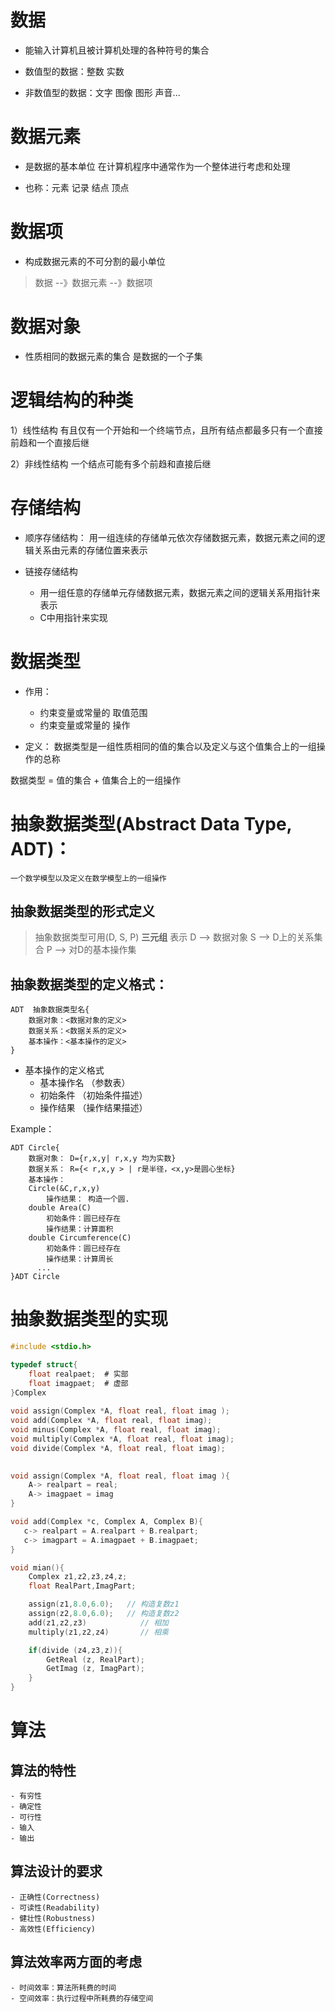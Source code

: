 # 数据
- 能输入计算机且被计算机处理的各种符号的集合

- 数值型的数据：整数 实数
- 非数值型的数据：文字 图像 图形 声音...

# 数据元素
- 是数据的基本单位 在计算机程序中通常作为一个整体进行考虑和处理

- 也称：元素 记录 结点 顶点

# 数据项
- 构成数据元素的不可分割的最小单位


> 数据 --》数据元素 --》数据项

# 数据对象
- 性质相同的数据元素的集合 是数据的一个子集


# 逻辑结构的种类
 
 1）线性结构
    有且仅有一个开始和一个终端节点，且所有结点都最多只有一个直接前趋和一个直接后继

 2）非线性结构
    一个结点可能有多个前趋和直接后继

# 存储结构
- 顺序存储结构：
    用一组连续的存储单元依次存储数据元素，数据元素之间的逻辑关系由元素的存储位置来表示  

- 链接存储结构
    - 用一组任意的存储单元存储数据元素，数据元素之间的逻辑关系用指针来表示   
    - C中用指针来实现  


# 数据类型
- 作用：
    - 约束变量或常量的 取值范围  
    - 约束变量或常量的 操作  

- 定义：
    数据类型是一组性质相同的值的集合以及定义与这个值集合上的一组操作的总称

数据类型 = 值的集合 + 值集合上的一组操作 

# 抽象数据类型(Abstract Data Type, ADT)：
    一个数学模型以及定义在数学模型上的一组操作

## 抽象数据类型的形式定义

>  抽象数据类型可用(D, S, P) **三元组** 表示
>  D --> 数据对象
>  S --> D上的关系集合
>  P --> 对D的基本操作集

## 抽象数据类型的定义格式：

```
ADT  抽象数据类型名{
    数据对象：<数据对象的定义>
    数据关系：<数据关系的定义>
    基本操作：<基本操作的定义>
}
```

- 基本操作的定义格式
    - 基本操作名 （参数表）
    - 初始条件 （初始条件描述）
    - 操作结果 （操作结果描述）

Example：
```
ADT Circle{
    数据对象： D={r,x,y| r,x,y 均为实数}
    数据关系： R={< r,x,y > | r是半径，<x,y>是圆心坐标}
    基本操作：
    Circle(&C,r,x,y)
        操作结果： 构造一个圆.
    double Area(C)
        初始条件：圆已经存在
        操作结果：计算面积
    double Circumference(C)
        初始条件：圆已经存在
        操作结果：计算周长
      ...
}ADT Circle

```

# 抽象数据类型的实现

```C
#include <stdio.h>

typedef struct{
    float realpaet;  # 实部
    float imagpaet;  # 虚部
}Complex
    
void assign(Complex *A, float real, float imag );
void add(Complex *A, float real, float imag);
void minus(Complex *A, float real, float imag);
void multiply(Complex *A, float real, float imag);
void divide(Complex *A, float real, float imag);
    

void assign(Complex *A, float real, float imag ){
    A-> realpart = real;
    A-> imagpaet = imag
}

void add(Complex *c, Complex A, Complex B){
   c-> realpart = A.realpart + B.realpart;
   c-> imagpart = A.imagpaet + B.imagpaet;
}

void mian(){
    Complex z1,z2,z3,z4,z;
    float RealPart,ImagPart;

    assign(z1,8.0,6.0);   // 构造复数z1
    assign(z2,8.0,6.0);   // 构造复数z2
    add(z1,z2,z3)            // 相加
    multiply(z1,z2,z4)       // 相乘

    if(divide (z4,z3,z)){
        GetReal (z, RealPart);
        GetImag (z, ImagPart);
    }
}

```

# 算法

## 算法的特性
    - 有穷性
    - 确定性
    - 可行性
    - 输入
    - 输出

## 算法设计的要求
    - 正确性(Correctness)
    - 可读性(Readability)
    - 健壮性(Robustness)
    - 高效性(Efficiency)

## 算法效率两方面的考虑
    - 时间效率：算法所耗费的时间
    - 空间效率：执行过程中所耗费的存储空间


